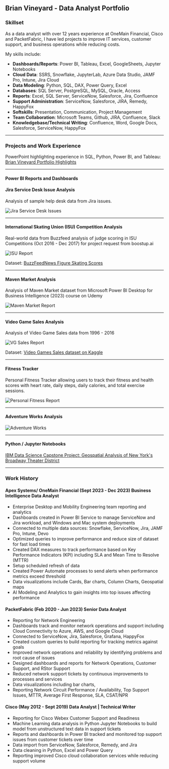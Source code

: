 ## Brian Vineyard - Data Analyst Portfolio

### Skillset

As a data analyst with over 12 years experience at OneMain Financial, Cisco and PacketFabric, I have led projects to improve IT services, customer support, and business operations while reducing costs.

My skills include:

- **Dashboards/Reports**: Power BI, Tableau, Excel, GoogleSheets, Jupyter Notebooks
- **Cloud Data**: SSRS, Snowflake, JupyterLab, Azure Data Studio, JAMF Pro, Intune, Jira Cloud
- **Data Modeling**: Python, SQL, DAX, Power Query, Excel
- **Databases**: SQL Server, PostgreSQL, MySQL, Oracle, Access
- **Reports**: Excel, SQL Server, ServiceNow, Salesforce, Jira, Confluence
- **Support Administration**: ServiceNow, Salesforce, JIRA, Remedy, HappyFox
- **Softskills**: Presentation, Communication, Project Management 
- **Team Collaboration**: Microsoft Teams, Github, JIRA, Confluence, Slack
- **Knowledgebase/Technical Writing**: Confluence, Word, Google Docs, Salesforce, ServiceNow, HappyFox
---

### Projects and Work Experience

PowerPoint highlighting experience in SQL, Python, Power BI, and Tableau: [Brian Vineyard Portfolio Highlights](https://github.com/bvineyar/Brian_Vineyard_Portfolio/blob/master/Data%20Analyst%20Portfolio.pptx)

----

#### Power BI Reports and Dashboards

#### Jira Service Desk Issue Analysis

Analysis of sample help desk data from Jira issues.

![Jira Service Desk Issues](https://github.com/bvineyar/bvineyar.github.io/blob/master/images/jira.png)

-----


#### International Skating Union (ISU) Competition Analysis

Real-world data from Buzzfeed analysis of judge scoring in ISU Competitions (Oct 2016 - Dec 2017) for project request from boostup.ai

![ISU Report](https://github.com/bvineyar/bvineyar.github.io/blob/master/images/IS.png)

Dataset: [BuzzFeedNews Figure Skating Scores](https://github.com/BuzzFeedNews/figure-skating-scores/tree/master)

----
#### Maven Market Analysis

Analysis of Maven Market dataset from Microsoft Power BI Desktop for Business Intelligence (2023) course on Udemy


![Maven Market Report](https://github.com/bvineyar/bvineyar.github.io/blob/master/images/maven.png)

----

#### Video Game Sales Analysis

Analysis of Video Game Sales data from 1996 - 2016

![VG Sales Report](https://github.com/bvineyar/bvineyar.github.io/blob/master/images/VGSales.png)

Dataset: [Video Games Sales dataset on Kaggle](https://www.kaggle.com/datasets/gregorut/videogamesales)

----

#### Fitness Tracker

Personal Fitness Tracker allowing users to track their fitness and health scores with heart rate, daily steps, daily calories, and total exercise sessions.

![Personal Fitness Report](https://github.com/bvineyar/bvineyar.github.io/blob/master/images/fitness.png)

-----

#### Adventure Works Analysis

![Adventure Works](https://github.com/bvineyar/bvineyar.github.io/blob/master/images/adventureworks.png)

----

#### Python / Jupyter Notebooks

[IBM Data Science Capstone Project: Geospatial Analysis of New York's Broadway Theater District](https://github.com/bvineyar/IBM-Data-Science-Final-Capstone-Project)  

---

### Work History

#### Apex Systems/ OneMain Financial (Sept 2023 - Dec 2023) Business Intelligence Data Analyst
- Enterprise Desktop and Mobility Engineering team reporting and analytics
- Dashboards created in Power BI Service to manage ServiceNow and Jira workload, and Windows and Mac system deployments
- Connected to multiple data sources: Snowflake, ServiceNow, Jira, JAMF Pro, Intune, Devo
- Optimized queries to improve performance and reduce size of dataset for fast load times
- Created DAX measures to track performance based on Key Performance Indicators (KPI) including SLA and Mean Time to Resolve (MTTR)
- Setup scheduled refresh of data
- Created Power Automate processes to send alerts when performance metrics exceed threshold
- Data visualizations include Cards, Bar charts, Column Charts, Geospatial maps
- AI Modeling and Analytics to gain insights into top issues affecting performance

#### PacketFabric (Feb 2020 - Jun 2023) Senior Data Analyst
- Reporting for Network Engineering
- Dashboards track and monitor network operations and support including Cloud Connectivity to Azure, AWS, and Google Cloud
- Connected to ServiceNow, Jira, Salesforce, Grafana, HappyFox
- Created custom queries to build reporting for tracking metrics against goals
- Improved network operations and reliability by identifying problems and root cause of issues
- Designed dashboards and reports for Network Operations, Customer Support, and RStor Support
- Reduced network support tickets by continuous improvements to processes and services
- Data visualizations including bar charts, 
- Reporting Network Circuit Performance / Availability, Top Support Issues, MTTR, Average First Response, SLA, CSAT/NPR

#### Cisco (May 2012 - Sept 2019) Data Analyst | Technical Writer
- Reporting for Cisco Webex Customer Support and Readiness
- Machine Learning data analysis in Python Jupyter Notebooks to build model from unstructured text data in support tickets
- Reports and dashboards in Power BI tracked and monitored top support issues from customer tickets over time
- Data import from ServiceNow, Salesforce, Remedy, and Jira
- Data cleaning in Python, Excel and Power Query
- Reporting improved Cisco cloud collaboration services while reducing support volume


